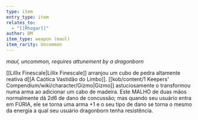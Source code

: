 ```yaml
---
type: item
entry_type: item
relates_to:
  - "[[Rhogar]]"
author: DM
item_type: weapon (maul)
item_rarity: Uncommon
---
```

*maul, uncommon, requires attunement by a dragonborn*

[[Lillix Finescale|Lillix Finescale]] arranjou um cubo de pedra altamente reativa d[[A Caótica Vastidão do Limbo]]. [[kob/content/1 Keepers' Compendium/wiki/character/Gizmo|Gizmo]] astuciosamente o transformou numa arma ao adicionar um cabo de madeira. 
Este MALHO de duas mãos normalmente dá 2d6 de dano de concussão; mas quando seu usuário entra em FÚRIA, ele se torna uma arma +1 e o seu tipo de dano se torna o mesmo da energia a qual seu usuário dragonborn tenha resistência.